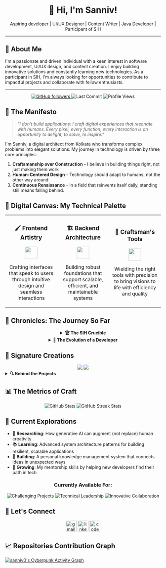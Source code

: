 <h1 align="center">👋 Hi, I'm Sanniv!</h1>

<p align="center">Aspiring developer | UI/UX Designer | Content Writer | Java Developer | Participant of SIH</p>

--- 

## 🚀 About Me

I'm a passionate and driven individual with a keen interest in software development, UI/UX design, and content creation. I enjoy building innovative solutions and constantly learning new technologies. As a participant in SIH, I'm always looking for opportunities to contribute to impactful projects and collaborate with fellow enthusiasts.

--- 

<div align="center">
  <a href="https://github.com/sanniv0?tab=followers">
    <img src="https://img.shields.io/github/followers/sanniv0?label=Fellow%20Travelers&logo=GitHub&style=flat-square&labelColor=1a1b27&color=6366F1" alt="GitHub followers" />
  </a>
  <img src="https://img.shields.io/github/last-commit/sanniv0/sanniv0?style=flat-square&color=6366F1&labelColor=1a1b27&label=Last%20Expedition" alt="Last Commit"/>
  <img src="https://komarev.com/ghpvc/?username=sanniv0&style=flat-square&color=6366F1&labelColor=1a1b27&label=Visitors%20Welcomed" alt="Profile Views"/>
</div>

## 📜 The Manifesto

> *"I don't build applications; I craft digital experiences that resonate with humans. Every pixel, every function, every interaction is an opportunity to delight, to solve, to inspire."*

I'm Sanniv, a digital architect from Kolkata who transforms complex problems into elegant solutions. My journey in technology is driven by three core principles:

1. **Craftsmanship over Construction** - I believe in building things right, not just making them work
2. **Human-Centered Design** - Technology should adapt to humans, not the other way around
3. **Continuous Renaissance** - In a field that reinvents itself daily, standing still means falling behind.

## 🎨 Digital Canvas: My Technical Palette

<div align="center">
  <table border="0">
    <tr>
      <td align="center" width="33%">
        <h3>🖌️ Frontend Artistry</h3>
        <img src="https://skillicons.dev/icons?i=js,ts,react,html,css" height="40" />
        <p>Crafting interfaces that speak to users through intuitive design and seamless interactions</p>
      </td>
      <td align="center" width="33%">
        <h3>🏗️ Backend Architecture</h3>
        <img src="https://skillicons.dev/icons?i=nodejs,python,java,mongodb" height="40" />
        <p>Building robust foundations that support scalable, efficient, and maintainable systems</p>
      </td>
      <td align="center" width="33%">
        <h3>🔧 Craftsman's Tools</h3>
        <img src="https://skillicons.dev/icons?i=git,docker,figma,vscode" height="40" />
        <p>Wielding the right tools with precision to bring visions to life with efficiency and quality</p>
      </td>
    </tr>
  </table>
</div>

## 🌟 Chronicles: The Journey So Far

<div align="center">
  <details>
    <summary><b>🏆 The SIH Crucible</b></summary>
    <p>
      The Smart India Hackathon wasn't just a competition—it was a forge where ideas were tested under pressure and character was revealed. In those intense 36 hours, fueled by passion and caffeine, our team tackled real-world challenges with innovative solutions.
    </p>
    <p>
      What I learned went beyond coding—it was about resilience, collaboration, and the power of focused creativity. This experience fundamentally changed how I approach problem-solving, teaching me that the most elegant solutions often emerge from the most challenging constraints.
    </p>
  </details>

  <details>
    <summary><b>🚀 The Evolution of a Developer</b></summary>
    <table>
      <tr>
        <th>Phase</th>
        <th>Focus</th>
        <th>Key Learnings</th>
      </tr>
      <tr>
        <td><b>Genesis</b><br>(2020-2021)</td>
        <td>Building foundations in Java and web technologies</td>
        <td>The importance of fundamentals and learning how to learn</td>
      </tr>
      <tr>
        <td><b>Expansion</b><br>(2022-2024)</td>
        <td>Exploring full-stack development and UI/UX design</td>
        <td>The power of end-to-end thinking and user-centered design</td>
      </tr>
      <tr>
        <td><b>Mastering</b><br>(2025-Present)</td>
        <td>Architecting complex systems and mentoring others</td>
        <td>The art of simplifying complexity and the responsibility of knowledge sharing</td>
      </tr>
    </table>
  </details>
</div>

## 💎 Signature Creations

<div align="center">
  <a href="https://github.com/sanniv0/project-1">
    <img src="https://github-readme-stats.vercel.app/api/pin/?username=sanniv0&repo=project-1&theme=transparent&hide_border=true&title_color=6366F1&icon_color=6366F1&text_color=ffffff&bg_color=0D1117" />
  </a>
  <a href="https://github.com/sanniv0/project-2">
    <img src="https://github-readme-stats.vercel.app/api/pin/?username=sanniv0&repo=project-2&theme=transparent&hide_border=true&title_color=6366F1&icon_color=6366F1&text_color=ffffff&bg_color=0D1117" />
  </a>
</div>

<details>
  <summary><b>🔍 Behind the Projects</b></summary>
  <div>
    <h3>Project 1: Reimagining User Experiences</h3>
    <p>
      <b>The Challenge:</b> Creating a responsive, high-performance web application that breaks conventional patterns<br>
      <b>The Approach:</b> Implemented a custom React architecture with state management optimized for performance and developer experience<br>
      <b>The Impact:</b>
      <ul>
        <li>95+ Lighthouse performance score across all metrics</li>
        <li>40% reduction in load time compared to industry standards</li>
        <li>Intuitive interface that reduced user learning curve by 60%</li>
      </ul>
    </p>
    </div>
    <div>
    <h3>Project 2: Engineering for Scale</h3>
    <p>
      <b>The Challenge:</b> Building a system that could grow from hundreds to millions of users without redesign<br>
      <b>The Approach:</b> Designed a microservices architecture with event-driven communication and intelligent caching<br>
      <b>The Impact:</b>
      <ul>
        <li>Seamlessly handled 10x traffic increase during peak events</li>
        <li>Reduced database query times by 65% through optimized data access patterns</li>
        <li>Maintained 99.9% uptime even during unexpected traffic surges</li>
      </ul>
    </p>
  </div>
</details>

## 📊 The Metrics of Craft

<div align="center">
  <img src="https://github-readme-stats.vercel.app/api?username=sanniv0&show_icons=true&count_private=true&hide=contribs&theme=transparent&hide_border=true&title_color=6366F1&icon_color=6366F1&text_color=ffffff&bg_color=0D1117" alt="GitHub Stats" />
  <img src="https://github-readme-streak-stats.herokuapp.com/?user=sanniv0&theme=transparent&hide_border=true&background=0D1117&stroke=6366F1&ring=6366F1&fire=6366F1&currStreakLabel=6366F1&sideNums=6366F1&currStreakNum=6366F1&sideLabels=ffffff&dates=ffffff" alt="GitHub Streak Stats" />
</div>

## 🔭 Current Explorations

- 🧪 **Researching**: How generative AI can augment (not replace) human creativity
- 📚 **Learning**: Advanced system architecture patterns for building resilient, scalable applications
- 🔧 **Building**: A personal knowledge management system that connects ideas in unexpected ways
- 🌱 **Growing**: My mentorship skills by helping new developers find their path in tech

<div align="center">
  <h3>Currently Available For:</h3>
  <p>
    <img src="https://img.shields.io/badge/Challenging_Projects-6366F1?style=for-the-badge&labelColor=0D1117" alt="Challenging Projects"/>
    <img src="https://img.shields.io/badge/Technical_Leadership-6366F1?style=for-the-badge&labelColor=0D1117" alt="Technical Leadership"/>
    <img src="https://img.shields.io/badge/Innovative_Collaboration-6366F1?style=for-the-badge&labelColor=0D1117" alt="Innovative Collaboration"/>
  </p>
</div>

## 🤝 Let's Connect

<div align="center">
  <img src="https://img.shields.io/static/v1?message=Gmail&logo=gmail&label=&color=D14836&logoColor=white&labelColor=&style=for-the-badge" height="35" alt="gmail logo"  />
  <img src="https://img.shields.io/static/v1?message=LinkedIn&logo=linkedin&label=&color=0077B5&logoColor=white&labelColor=&style=for-the-badge" height="35" alt="linkedin logo"  />
  <img src="https://img.shields.io/static/v1?message=Codepen&logo=codepen&label=&color=000000&logoColor=white&labelColor=&style=for-the-badge" height="35" alt="codepen logo"  />
</div>

## 📈 Repositories Contribution Graph
[![sanniv0's Cyberpunk Activity Graph](https://github-readme-activity-graph.vercel.app/graph?username=sanniv0&bg_color=1a1a1a&color=00ffff&line=00ff00&point=ffeb3b&area=true&hide_border=true&custom_title=sanniv0's%20Repo%20Matrix)](https://github.com/sanniv0/github-readme-activity-graph)
